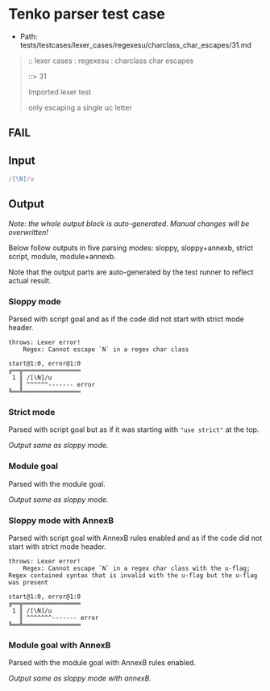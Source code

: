 # Tenko parser test case

- Path: tests/testcases/lexer_cases/regexesu/charclass_char_escapes/31.md

> :: lexer cases : regexesu : charclass char escapes
>
> ::> 31
>
> Imported lexer test
>
> only escaping a single uc letter

## FAIL

## Input

`````js
/[\N]/u
`````

## Output

_Note: the whole output block is auto-generated. Manual changes will be overwritten!_

Below follow outputs in five parsing modes: sloppy, sloppy+annexb, strict script, module, module+annexb.

Note that the output parts are auto-generated by the test runner to reflect actual result.

### Sloppy mode

Parsed with script goal and as if the code did not start with strict mode header.

`````
throws: Lexer error!
    Regex: Cannot escape `N` in a regex char class

start@1:0, error@1:0
╔══╦════════════════
 1 ║ /[\N]/u
   ║ ^^^^^^------- error
╚══╩════════════════

`````

### Strict mode

Parsed with script goal but as if it was starting with `"use strict"` at the top.

_Output same as sloppy mode._

### Module goal

Parsed with the module goal.

_Output same as sloppy mode._

### Sloppy mode with AnnexB

Parsed with script goal with AnnexB rules enabled and as if the code did not start with strict mode header.

`````
throws: Lexer error!
    Regex: Cannot escape `N` in a regex char class with the u-flag; Regex contained syntax that is invalid with the u-flag but the u-flag was present

start@1:0, error@1:0
╔══╦════════════════
 1 ║ /[\N]/u
   ║ ^^^^^^^------- error
╚══╩════════════════

`````

### Module goal with AnnexB

Parsed with the module goal with AnnexB rules enabled.

_Output same as sloppy mode with annexB._
